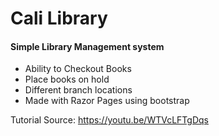 # Cali Library

#### Simple Library Management system
- Ability to Checkout Books
- Place books on hold
- Different branch locations
- Made with Razor Pages using bootstrap


Tutorial Source: https://youtu.be/WTVcLFTgDqs 
